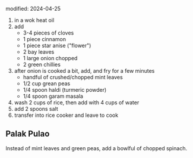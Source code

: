 modified: 2024-04-25

1. in a wok heat oil
2. add
    - 3-4 pieces of cloves
    - 1 piece cinnamon
    - 1 piece star anise ("flower")
    - 2 bay leaves
    - 1 large onion chopped
    - 2 green chillies
3. after onion is cooked a bit, add, and fry for a few minutes
    - handful of crushed/chopped mint leaves
    - 1/2 cup grean peas
    - 1/4 spoon haldi (turmeric powder)
    - 1/4 spoon garam masala
4. wash 2 cups of rice, then add with 4 cups of water
5. add 2 spoons salt
6. transfer into rice cooker and leave to cook

## Palak Pulao

Instead of mint leaves and green peas, add a bowlful of chopped spinach.
